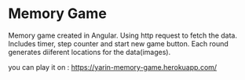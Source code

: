 # Memory Game
Memory game created in Angular.
Using http request to fetch the data.
Includes timer, step counter and start new game button.
Each round generates diiferent locations for the data(images).

you can play it on : https://yarin-memory-game.herokuapp.com/
